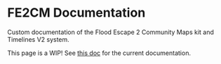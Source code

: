 # FE2CM Documentation
Custom documentation of the Flood Escape 2 Community Maps kit and Timelines V2 system.

This page is a WIP! See [this doc](https://docs.google.com/document/d/1JaLOcoau5_vYVr1qKCea7pRrps-5ffqweZawIDdmLbc/edit) for the current documentation.
